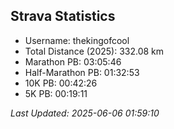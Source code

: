 


## Strava Statistics

- Username: thekingofcool
- Total Distance (2025): 332.08 km
- Marathon PB: 03:05:46
- Half-Marathon PB: 01:32:53
- 10K PB: 00:42:26
- 5K PB: 00:19:11

*Last Updated: 2025-06-06 01:59:10*
